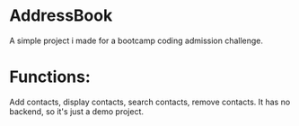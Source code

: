# AddressBook
A simple project i made for a bootcamp coding admission challenge.

# Functions: 
Add contacts, display contacts, search contacts, remove contacts.
It has no backend, so it's just a demo project.
